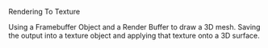 Rendering To Texture

Using a Framebuffer Object and a Render Buffer to draw a 3D mesh.
Saving the output into a texture object and applying that texture onto a 3D surface.